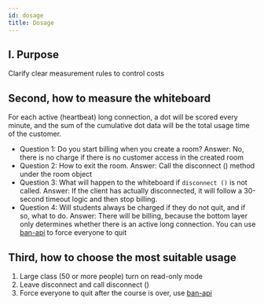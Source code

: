 ```yaml
---
id: dosage
title: Dosage
---
```


## I. Purpose

Clarify clear measurement rules to control costs

## Second, how to measure the whiteboard

For each active (heartbeat) long connection, a dot will be scored every minute, and the sum of the cumulative dot data will be the total usage time of the customer.

- Question 1: Do you start billing when you create a room? Answer: No, there is no charge if there is no customer access in the created room
- Question 2: How to exit the room. Answer: Call the disconnect () method under the room object
- Question 3: What will happen to the whiteboard if `disconnect ()` is not called. Answer: If the client has actually disconnected, it will follow a 30-second timeout logic and then stop billing.
- Question 4: Will students always be charged if they do not quit, and if so, what to do. Answer: There will be billing, because the bottom layer only determines whether there is an active long connection. You can use [ban-api](docs/server/api/server-whiteboard-base#disable-and-restore-whiteboard) to force everyone to quit

## Third, how to choose the most suitable usage

1. Large class (50 or more people) turn on read-only mode
2. Leave disconnect and call disconnect ()
3. Force everyone to quit after the course is over, use [ban-api](docs/server/api/server-whiteboard-base#disable-and-restore-whiteboard)
